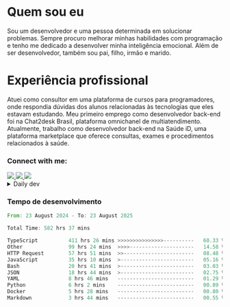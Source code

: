 # Quem sou eu
Sou um desenvolvedor e uma pessoa determinada em solucionar problemas. Sempre procuro melhorar minhas habilidades com programação e tenho me dedicado a desenvolver minha inteligência emocional. Além de ser desenvolvedor, também sou pai, filho, irmão e marido.

# Experiência profissional
Atuei como consultor em uma plataforma de cursos para programadores, onde respondia dúvidas dos alunos relacionadas às tecnologias que eles estavam estudando.
Meu primeiro emprego como desenvolvedor back-end foi na Chat2desk Brasil, plataforma omnichanel de multiatendimento.
Atualmente, trabalho como desenvolvedor back-end na Saúde iD, uma plataforma marketplace que oferece consultas, exames e procedimentos relacionados à saúde.

### Connect with me:
<a href="https://www.linkedin.com/in/theusmoreira" target="_blank" >
<img src="https://img.shields.io/badge/linkedin-%230077B5.svg?&style=for-the-badge&logo=linkedin&logoColor=white ">
</a>
<a href="https://www.instagram.com/matheus.s.moreira/" target="_blank">
<img src="https://img.shields.io/badge/instagram-%23E4405F.svg?&style=for-the-badge&logo=instagram&logoColor=white">
</a>
<a href="mailto:matheussm301@gmail.com"  target="_blank">
<img src="https://img.shields.io/badge/gmail-%23E4405F.svg?&style=for-the-badge&logo=gmail&logoColor=white">
</a>


<details>
  <summary>Daily dev </summary>
<p>
  <a href="https://app.daily.dev/matheussantos"><img src="https://github.com/matheus-santos-moreira/matheus-santos-moreira/blob/master/devcard.svg" width="200" alt="Matheus Santos's Dev Card"/></a>
 </p>
</details>

<h3>Tempo de desenvolvimento</h3>

<!--START_SECTION:waka-->

```rust
From: 23 August 2024 - To: 23 August 2025

Total Time: 582 hrs 37 mins

TypeScript          411 hrs 26 mins >>>>>>>>>>>>>>>----------   60.33 %
Other               99 hrs 24 mins  >>>>---------------------   14.58 %
HTTP Request        57 hrs 51 mins  >>-----------------------   08.48 %
JavaScript          35 hrs 10 mins  >------------------------   05.16 %
Bash                20 hrs 41 mins  >------------------------   03.03 %
JSON                18 hrs 44 mins  >------------------------   02.75 %
YAML                8 hrs 46 mins   -------------------------   01.29 %
Python              6 hrs 2 mins    -------------------------   00.89 %
Docker              5 hrs 28 mins   -------------------------   00.80 %
Markdown            3 hrs 44 mins   -------------------------   00.55 %
```

<!--END_SECTION:waka-->
